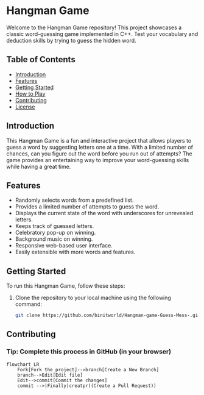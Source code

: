 # Hangman Game

Welcome to the Hangman Game repository! This project showcases a classic word-guessing game implemented in C++. Test your vocabulary and deduction skills by trying to guess the hidden word.

## Table of Contents

- [Introduction](#introduction)
- [Features](#features)
- [Getting Started](#getting-started)
- [How to Play](#how-to-play)
- [Contributing](#contributing)
- [License](#license)

## Introduction

This Hangman Game is a fun and interactive project that allows players to guess a word by suggesting letters one at a time. With a limited number of chances, can you figure out the word before you run out of attempts? The game provides an entertaining way to improve your word-guessing skills while having a great time.

## Features

- Randomly selects words from a predefined list.
- Provides a limited number of attempts to guess the word.
- Displays the current state of the word with underscores for unrevealed letters.
- Keeps track of guessed letters.
- Celebratory pop-up on winning.
- Background music on winning.
- Responsive web-based user interface.
- Easily extensible with more words and features.

## Getting Started

To run this Hangman Game, follow these steps:

1. Clone the repository to your local machine using the following command:
   ```bash
   git clone https://github.com/binitworld/Hangman-game-Guess-Mess-.git


## Contributing

### Tip: Complete this process in GitHub (in your browser)

```mermaid
flowchart LR
    Fork[Fork the project]-->branch[Create a New Branch]
    branch-->Edit[Edit file]
    Edit-->commit[Commit the changes]
    commit -->|Finally|creatpr((Create a Pull Request))
    
 ```
